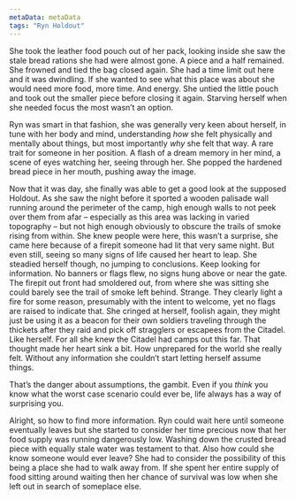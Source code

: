 ```yaml
---
metaData: metaData
tags: "Ryn Holdout"
---
```


She took the leather food pouch out of her pack, looking inside she saw the stale bread rations she had were almost gone. A piece and a half remained. She frowned and tied the bag closed again. She had a time limit out here and it was dwindling. If she wanted to see what this place was about she would need more food, more time. And energy. She untied the little pouch and took out the smaller piece before closing it again. Starving herself when she needed focus the most wasn’t an option. 

Ryn was smart in that fashion, she was generally very keen about herself, in tune with her body and mind, understanding *how* she felt physically and mentally about things, but most importantly *why* she felt that way. A rare trait for someone in her position. A flash of a dream memory in her mind, a scene of eyes watching her, seeing through her. She popped the hardened bread piece in her mouth, pushing away the image. 

Now that it was day, she finally was able to get a good look at the supposed Holdout. As she saw the night before it sported a wooden palisade wall running around the perimeter of the camp, high enough walls to not peek over them from afar – especially as this area was lacking in varied topography – but not high enough obviously to obscure the trails of smoke rising from within. She knew people were here, this wasn’t a surprise, she came here because of a firepit someone had lit that very same night. But even still, seeing so many signs of life caused her heart to leap. She steadied herself though, no jumping to conclusions. Keep looking for information. No banners or flags flew, no signs hung above or near the gate. The firepit out front had smoldered out, from where she was sitting she could barely see the trail of smoke left behind. Strange. They clearly light a fire for some reason, presumably with the intent to welcome, yet no flags are raised to indicate that. She cringed at herself, foolish again, they might just be using it as a beacon for their own soldiers traveling through the thickets after they raid and pick off stragglers or escapees from the Citadel. Like herself. For all she knew the Citadel had camps out this far. That thought made her heart sink a bit. How unprepared for the world she really felt. Without any information she couldn’t start letting herself assume things. 

That’s the danger about assumptions, the gambit. Even if you *think* you know what the worst case scenario could ever be, life always has a way of surprising you. 

Alright, so how to find more information. Ryn could wait here until someone eventually leaves but she started to consider her time precious now that her food supply was running dangerously low. Washing down the crusted bread piece with equally stale water was testament to that. Also how could she know someone would ever leave? She had to consider the possibility of this being a place she had to walk away from. If she spent her entire supply of food sitting around waiting then her chance of survival was low when she left out in search of someplace else.